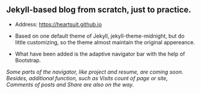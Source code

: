 ## Jekyll-based blog from scratch, just to practice. 

- Address: https://heartsuit.github.io

- Based on one default theme of Jekyll, jekyll-theme-midnight, but do little customizing, so the theme almost maintain the original appereance.

- What have been added is the adaptive navigator bar with the help of Bootstrap.

*Some parts of the navigator, like project and resume, are coming soon.*
*Besides, additional function, such as Visits count of page or site, Comments of posts and Share are also on the way.*
